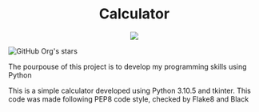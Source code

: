 <h1 align="center"> Calculator </h1>

<p align="center">
<img src="http://img.shields.io/static/v1?label=STATUS&message=WORK%20IN%20PROGRESS&color=GREEN&style=for-the-badge"/>
</p>

![GitHub Org's stars](https://img.shields.io/github/stars/camilafernanda?style=social)

<p>The pourpouse of this project is to develop my programming skills using Python</p>
<p>This is a simple calculator developed using Python 3.10.5 and tkinter. This code was made following PEP8 code style, checked by Flake8 and Black</p>
<p></p>
